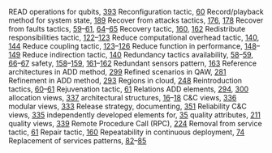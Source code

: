 READ operations for qubits, [393](ch26.xhtml#page_393) Reconfiguration tactic, [60](ch04.xhtml#page_60) Record/playback method for system state, [189](ch12.xhtml#page_189) Recover from attacks tactics, [176](ch11.xhtml#page_176), [178](ch11.xhtml#page_178) Recover from faults tactics, [59](ch04.xhtml#page_59)–[61](ch04.xhtml#page_61), [64](ch04.xhtml#page_64)–[65](ch04.xhtml#page_65) Recovery tactic, [160](ch10.xhtml#page_160), [162](ch10.xhtml#page_162) Redistribute responsibilities tactic, [122](ch08.xhtml#page_122)–[123](ch08.xhtml#page_123) Reduce computational overhead tactic, [140](ch09.xhtml#page_140), [144](ch09.xhtml#page_144) Reduce coupling tactic, [123](ch08.xhtml#page_123)–[126](ch08.xhtml#page_126) Reduce function in performance, [148](ch09.xhtml#page_148)–[149](ch09.xhtml#page_149) Reduce indirection tactic, [140](ch09.xhtml#page_140) Redundancy tactics availability, [58](ch04.xhtml#page_58)–[59](ch04.xhtml#page_59), [66](ch04.xhtml#page_66)–[67](ch04.xhtml#page_67) safety, [158](ch10.xhtml#page_158)–[159](ch10.xhtml#page_159), [161](ch10.xhtml#page_161)–[162](ch10.xhtml#page_162) Redundant sensors pattern, [163](ch10.xhtml#page_163) Reference architectures in ADD method, [299](ch20.xhtml#page_299) Refined scenarios in QAW, [281](ch19.xhtml#page_281) Refinement in ADD method, [293](ch20.xhtml#page_293) Regions in cloud, [248](ch17.xhtml#page_248) Reintroduction tactics, [60](ch04.xhtml#page_60)–[61](ch04.xhtml#page_61) Rejuvenation tactic, [61](ch04.xhtml#page_61) Relations ADD elements, [294](ch20.xhtml#page_294), [300](ch20.xhtml#page_300) allocation views, [337](ch22.xhtml#page_337) architectural structures, [16](ch01.xhtml#page_16)–[18](ch01.xhtml#page_18) C&C views, [336](ch22.xhtml#page_336) modular views, [333](ch22.xhtml#page_333) Release strategy, documenting, [351](ch22.xhtml#page_351) Reliability C&C views, [335](ch22.xhtml#page_335) independently developed elements for, [35](ch02.xhtml#page_35) quality attributes, [211](ch14.xhtml#page_211) quality views, [339](ch22.xhtml#page_339) Remote Procedure Call (RPC), [224](ch15.xhtml#page_224) Removal from service tactic, [61](ch04.xhtml#page_61) Repair tactic, [160](ch10.xhtml#page_160) Repeatability in continuous deployment, [74](ch05.xhtml#page_74) Replacement of services patterns, [82](ch05.xhtml#page_82)–[85](ch05.xhtml#page_85)